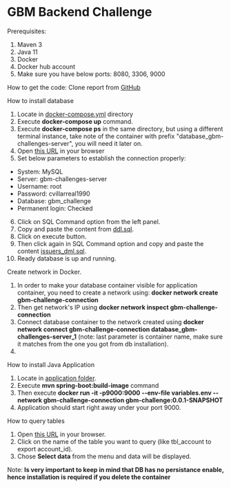 # GBM Backend Challenge

Prerequisites:
1. Maven 3
2. Java 11
3. Docker
4. Docker hub account
5. Make sure you have below ports: 8080, 3306, 9000

How to get the code:
Clone report from [GitHub](https://github.com/cdavid16/gbm-challenge)

How to install database
1. Locate in [docker-compose.yml](../gbm-challenge/src/main/resources/database) directory
2. Execute **docker-compose up** command.
3. Execute **docker-compose ps** in the same directory, but using a different terminal instance, take note of the
container with prefix "database_gbm-challenges-server", you will need it later on.
5. Open [this URL](http://localhost:8080/) in your browser
6. Set below parameters to establish the connection properly:
- System: MySQL
- Server: gbm-challenges-server
- Username: root
- Password: cvillarreal1990
- Database: gbm_challenge
- Permanent login: Checked
6. Click on SQL Command option from the left panel.
7. Copy and paste the content from [ddl.sql](../gbm-challenge/src/main/resources/database/ddl/ddl.sql).
8. Click on execute button.
9. Then click again in SQL Command option and copy and paste the content 
[issuers_dml.sql](../gbm-challenge/src/main/resources/database/issuers_dml.sql).
10. Ready database is up and running.


Create network in Docker.
1. In order to make your database container visible for application container, you need to create a network using: 
**docker network create gbm-challenge-connection**
2. Then get network's IP using **docker network inspect gbm-challenge-connection**
3. Connect database container to the network created using 
**docker network connect gbm-challenge-connection database_gbm-challenges-server_1** 
(note: last parameter is container name, make sure it matches from the one you got from db installation).
4. 

How to install Java Application
1. Locate in [application folder](../gbm-challenge/src/main/resources/application).
2. Execute **mvn spring-boot:build-image** command
3. Then execute **docker run -it -p9000:9000 --env-file variables.env --network gbm-challenge-connection 
gbm-challenge:0.0.1-SNAPSHOT**
4. Application should start right away under your port 9000.

How to query tables
1. Open [this URL](http://localhost:8080/) in your browser.
2. Click on the name of the table you want to query (like tbl_account to export account_id).
3. Chose **Select data** from the menu and data will be displayed.

Note:
**Is very important to keep in mind that DB has no persistance enable, hence installation 
is required if you delete the container**